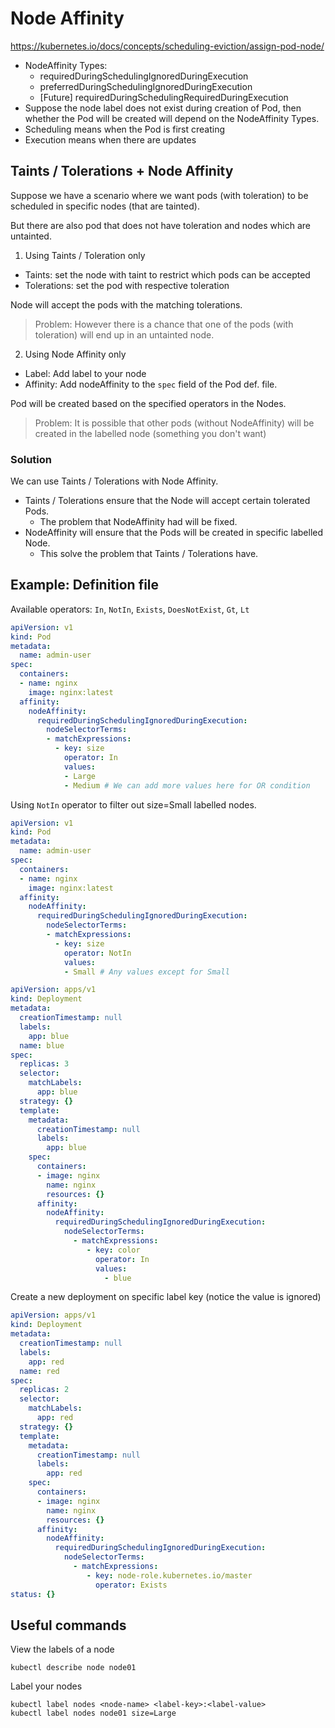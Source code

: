 # Node Affinity
https://kubernetes.io/docs/concepts/scheduling-eviction/assign-pod-node/

- NodeAffinity Types:
    - requiredDuringSchedulingIgnoredDuringExecution
    - preferredDuringSchedulingIgnoredDuringExecution
    - [Future] requiredDuringSchedulingRequiredDuringExecution
- Suppose the node label does not exist during creation of Pod, then whether the Pod will be created will depend on the NodeAffinity Types.
- Scheduling means when the Pod is first creating
- Execution means when there are updates

## Taints / Tolerations + Node Affinity
Suppose we have a scenario where we want pods (with toleration) to be scheduled in specific nodes (that are tainted).

But there are also pod that does not have toleration and nodes which are untainted.

1) Using Taints / Toleration only
- Taints: set the node with taint to restrict which pods can be accepted
- Tolerations: set the pod with respective toleration

Node will accept the pods with the matching tolerations.

> Problem: However there is a chance that one of the pods (with toleration) will end up in an untainted node.

2) Using Node Affinity only
- Label: Add label to your node
- Affinity: Add nodeAffinity to the `spec` field of the Pod def. file.

Pod will be created based on the specified operators in the Nodes.

> Problem: It is possible that other pods (without NodeAffinity) will be created in the labelled node (something you don't want)

### Solution
We can use Taints / Tolerations with Node Affinity.
- Taints / Tolerations ensure that the Node will accept certain tolerated Pods.
    - The problem that NodeAffinity had will be fixed.
- NodeAffinity will ensure that the Pods will be created in specific labelled Node.
    - This solve the problem that Taints / Tolerations have.

## Example: Definition file
Available operators: `In`, `NotIn`, `Exists`, `DoesNotExist`, `Gt`, `Lt`


```yaml
apiVersion: v1
kind: Pod
metadata:
  name: admin-user
spec:
  containers:
  - name: nginx
    image: nginx:latest
  affinity:
    nodeAffinity:
      requiredDuringSchedulingIgnoredDuringExecution:
        nodeSelectorTerms:
        - matchExpressions:
          - key: size
            operator: In
            values: 
            - Large
            - Medium # We can add more values here for OR condition
```
Using `NotIn` operator to filter out size=Small labelled nodes.
```yaml
apiVersion: v1
kind: Pod
metadata:
  name: admin-user
spec:
  containers:
  - name: nginx
    image: nginx:latest
  affinity:
    nodeAffinity:
      requiredDuringSchedulingIgnoredDuringExecution:
        nodeSelectorTerms:
        - matchExpressions:
          - key: size
            operator: NotIn
            values: 
            - Small # Any values except for Small
```

```yaml
apiVersion: apps/v1
kind: Deployment
metadata:
  creationTimestamp: null
  labels:
    app: blue
  name: blue
spec:
  replicas: 3
  selector:
    matchLabels:
      app: blue
  strategy: {}
  template:
    metadata:
      creationTimestamp: null
      labels:
        app: blue
    spec:
      containers:
      - image: nginx
        name: nginx
        resources: {}
      affinity:
        nodeAffinity:
          requiredDuringSchedulingIgnoredDuringExecution:
            nodeSelectorTerms:            
              - matchExpressions:
                 - key: color
                   operator: In
                   values:
                     - blue
```
Create a new deployment on specific label key (notice the value is ignored)
```yaml
apiVersion: apps/v1
kind: Deployment
metadata:
  creationTimestamp: null
  labels:
    app: red
  name: red
spec:
  replicas: 2
  selector:
    matchLabels:
      app: red
  strategy: {}
  template:
    metadata:
      creationTimestamp: null
      labels:
        app: red
    spec:
      containers:
      - image: nginx
        name: nginx
        resources: {}
      affinity:
        nodeAffinity:
          requiredDuringSchedulingIgnoredDuringExecution:
            nodeSelectorTerms:            
              - matchExpressions:
                 - key: node-role.kubernetes.io/master
                   operator: Exists
status: {}
```

## Useful commands
View the labels of a node
```
kubectl describe node node01
```
Label your nodes
```
kubectl label nodes <node-name> <label-key>:<label-value>
kubectl label nodes node01 size=Large
```